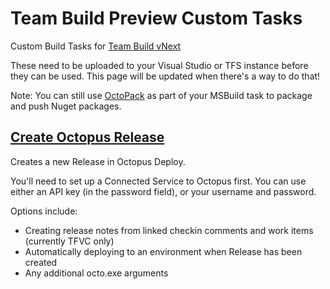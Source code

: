 Team Build Preview Custom Tasks
===============================

Custom Build Tasks for [Team Build vNext](http://vsalmdocs.azurewebsites.net/library/vs/alm/build/overview)

These need to be uploaded to your Visual Studio or TFS instance before they can be used. This page will be updated when there's a way to do that!

Note: You can still use [OctoPack](http://docs.octopusdeploy.com/display/OD/Using+OctoPack) as part of your MSBuild task to package and push Nuget packages.

[Create Octopus Release](https://github.com/OctopusDeploy/OctoTFS/tree/master/source/CustomBuildTasks/CreateOctopusRelease)
----------------------
Creates a new Release in Octopus Deploy.

You'll need to set up a Connected Service to Octopus first.
You can use either an API key (in the password field), or your username and password.

Options include:
* Creating release notes from linked checkin comments and work items (currently TFVC only)
* Automatically deploying to an environment when Release has been created
* Any additional octo.exe arguments
